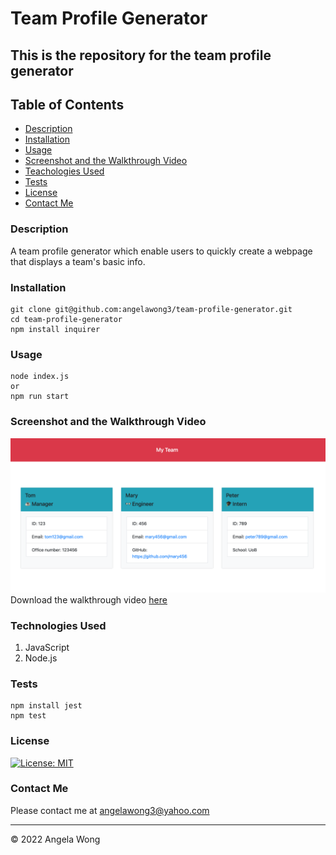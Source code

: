 # Team Profile Generator

## This is the repository for the team profile generator

## Table of Contents

- [Description](#description)
- [Installation](#installation)
- [Usage](#usage)
- [Screenshot and the Walkthrough Video](#screenshot-and-the-walkthrough-video)
- [Teachologies Used](#technologies-used)
- [Tests](#tests)
- [License](#license)
- [Contact Me](#contact-me)

### Description

A team profile generator which enable users to quickly create a webpage that displays a team's basic info.

### Installation

```
git clone git@github.com:angelawong3/team-profile-generator.git
cd team-profile-generator
npm install inquirer
```

### Usage

```
node index.js
or
npm run start
```

### Screenshot and the Walkthrough Video

![screenshot](/dist/assets/img/gen-ed-html.png)
<br />
Download the walkthrough video [here](https://drive.google.com/file/d/1Iti9aD3QWYA3zNFGtJUZ252MRh-JmrKd/view?usp=sharing)

### Technologies Used

1. JavaScript
2. Node.js

### Tests

```
npm install jest
npm test
```

### License

[![License: MIT](https://img.shields.io/badge/license-MIT-green)](https://opensource.org/licenses/MIT)

### Contact Me

Please contact me at angelawong3@yahoo.com

---

© 2022 Angela Wong
